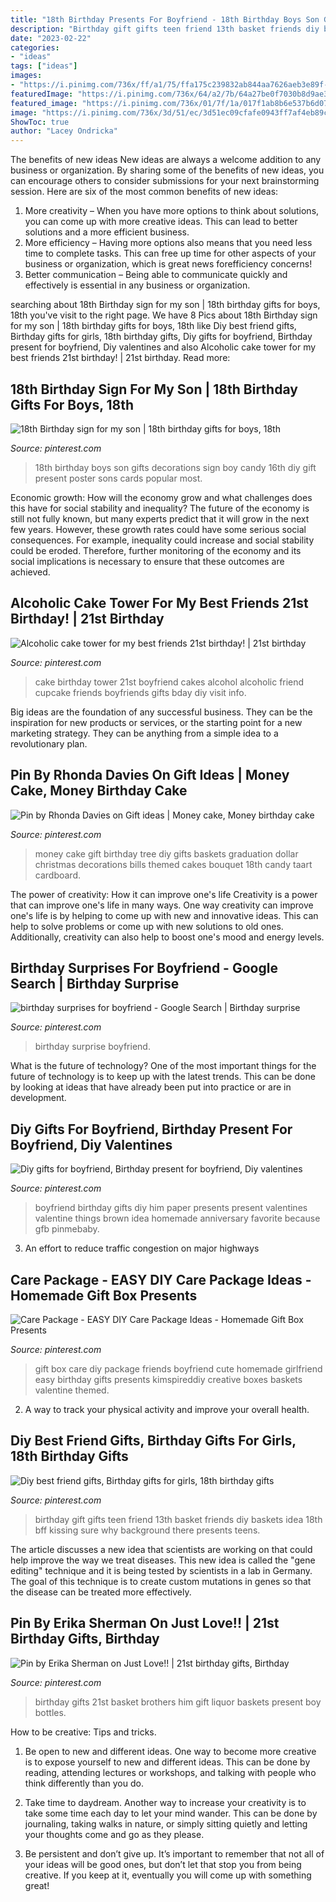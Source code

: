 ```yaml
---
title: "18th Birthday Presents For Boyfriend - 18th Birthday Boys Son Gifts Decorations Sign Boy Candy 16th Diy Gift Present Poster Sons Cards Popular Most"
description: "Birthday gift gifts teen friend 13th basket friends diy baskets idea 18th bff kissing sure why background there presents teens"
date: "2023-02-22"
categories:
- "ideas"
tags: ["ideas"]
images:
- "https://i.pinimg.com/736x/ff/a1/75/ffa175c239832ab844aa7626aeb3e89f--two-girls-girl-gifts.jpg"
featuredImage: "https://i.pinimg.com/736x/64/a2/7b/64a27be0f7030b8d9ae3b24c7f8252a6--money-cake-gift-money.jpg"
featured_image: "https://i.pinimg.com/736x/01/7f/1a/017f1ab8b6e537b6d07f432c2541f3a5--st-birthday-presents-birthday-gifts.jpg"
image: "https://i.pinimg.com/736x/3d/51/ec/3d51ec09cfafe0943ff7af4eb89cc67e--alcohol-tower-cake-st-birthday-ideas-for-best-friend.jpg"
ShowToc: true
author: "Lacey Ondricka"
---
```



The benefits of new ideas
New ideas are always a welcome addition to any business or organization. By sharing some of the benefits of new ideas, you can encourage others to consider submissions for your next brainstorming session. Here are six of the most common benefits of new ideas: 
1. More creativity – When you have more options to think about solutions, you can come up with more creative ideas. This can lead to better solutions and a more efficient business. 
2. More efficiency – Having more options also means that you need less time to complete tasks. This can free up time for other aspects of your business or organization, which is great news forefficiency concerns! 
3. Better communication – Being able to communicate quickly and effectively is essential in any business or organization.

	

		
searching about 18th Birthday sign for my son | 18th birthday gifts for boys, 18th you've visit to the right page. We have 8 Pics about 18th Birthday sign for my son | 18th birthday gifts for boys, 18th like Diy best friend gifts, Birthday gifts for girls, 18th birthday gifts, Diy gifts for boyfriend, Birthday present for boyfriend, Diy valentines and also Alcoholic cake tower for my best friends 21st birthday! | 21st birthday. Read more:
		
    
## 18th Birthday Sign For My Son | 18th Birthday Gifts For Boys, 18th

<img loading=lazy src="https://i.pinimg.com/736x/85/5f/da/855fda0e16303c036bff2c50d62cad72.jpg" onerror="this.onerror=null;this.src='https://tse4.mm.bing.net/th?id=OIP.ue0LaXeN5OCOWNfSqyQG7QHaNK&amp;pid=15.1';" alt="18th Birthday sign for my son | 18th birthday gifts for boys, 18th">

_Source: pinterest.com_

>18th birthday boys son gifts decorations sign boy candy 16th diy gift present poster sons cards popular most. 

	

Economic growth: How will the economy grow and what challenges does this have for social stability and inequality?
The future of the economy is still not fully known, but many experts predict that it will grow in the next few years. However, these growth rates could have some serious social consequences. For example, inequality could increase and social stability could be eroded. Therefore, further monitoring of the economy and its social implications is necessary to ensure that these outcomes are achieved.

    
## Alcoholic Cake Tower For My Best Friends 21st Birthday! | 21st Birthday

<img loading=lazy src="https://i.pinimg.com/736x/3d/51/ec/3d51ec09cfafe0943ff7af4eb89cc67e--alcohol-tower-cake-st-birthday-ideas-for-best-friend.jpg" onerror="this.onerror=null;this.src='https://tse4.mm.bing.net/th?id=OIP.2qz2doA1bOiOrVBsYplidQHaJ3&amp;pid=15.1';" alt="Alcoholic cake tower for my best friends 21st birthday! | 21st birthday">

_Source: pinterest.com_

>cake birthday tower 21st boyfriend cakes alcohol alcoholic friend cupcake friends boyfriends gifts bday diy visit info. 

	

Big ideas are the foundation of any successful business. They can be the inspiration for new products or services, or the starting point for a new marketing strategy. They can be anything from a simple idea to a revolutionary plan.

    
## Pin By Rhonda Davies On Gift Ideas | Money Cake, Money Birthday Cake

<img loading=lazy src="https://i.pinimg.com/736x/64/a2/7b/64a27be0f7030b8d9ae3b24c7f8252a6--money-cake-gift-money.jpg" onerror="this.onerror=null;this.src='https://tse4.mm.bing.net/th?id=OIP.-7185FT8lUSvPIRA5WfBZwHaJ7&amp;pid=15.1';" alt="Pin by Rhonda Davies on Gift ideas | Money cake, Money birthday cake">

_Source: pinterest.com_

>money cake gift birthday tree diy gifts baskets graduation dollar christmas decorations bills themed cakes bouquet 18th candy taart cardboard. 

	

The power of creativity: How it can improve one's life
Creativity is a power that can improve one's life in many ways. One way creativity can improve one's life is by helping to come up with new and innovative ideas. This can help to solve problems or come up with new solutions to old ones. Additionally, creativity can also help to boost one's mood and energy levels.

    
## Birthday Surprises For Boyfriend - Google Search | Birthday Surprise

<img loading=lazy src="https://i.pinimg.com/736x/ad/af/8f/adaf8f4926a2404022ff91e4eb7ed8f1--birthday-surprise-boyfriend-birthday-ideas-for-boyfriend.jpg" onerror="this.onerror=null;this.src='https://tse3.mm.bing.net/th?id=OIP.hNNTIK3yVL8qtR_HkeJRYQHaJ3&amp;pid=15.1';" alt="birthday surprises for boyfriend - Google Search | Birthday surprise">

_Source: pinterest.com_

>birthday surprise boyfriend. 

	

What is the future of technology?
One of the most important things for the future of technology is to keep up with the latest trends. This can be done by looking at ideas that have already been put into practice or are in development.

    
## Diy Gifts For Boyfriend, Birthday Present For Boyfriend, Diy Valentines

<img loading=lazy src="https://i.pinimg.com/736x/97/b4/c8/97b4c83f07f8a8a56be75f3a30b6a167--boyfriend-birthday-cute-valentines-day-ideas-for-boyfriend.jpg" onerror="this.onerror=null;this.src='https://tse4.mm.bing.net/th?id=OIP.oZRYaiKM86mwUNSuIHEqAAHaJ3&amp;pid=15.1';" alt="Diy gifts for boyfriend, Birthday present for boyfriend, Diy valentines">

_Source: pinterest.com_

>boyfriend birthday gifts diy him paper presents present valentines valentine things brown idea homemade anniversary favorite because gfb pinmebaby. 

	

3. An effort to reduce traffic congestion on major highways 

    
## Care Package - EASY DIY Care Package Ideas - Homemade Gift Box Presents

<img loading=lazy src="https://i.pinimg.com/736x/52/25/77/5225778ee3d4ba5cfa6a5fc6cbf8f292.jpg" onerror="this.onerror=null;this.src='https://tse1.mm.bing.net/th?id=OIP.6kI0vWn5H9dUEjh2948XGgHaNM&amp;pid=15.1';" alt="Care Package - EASY DIY Care Package Ideas - Homemade Gift Box Presents">

_Source: pinterest.com_

>gift box care diy package friends boyfriend cute homemade girlfriend easy birthday gifts presents kimspireddiy creative boxes baskets valentine themed. 

	

2. A way to track your physical activity and improve your overall health.

    
## Diy Best Friend Gifts, Birthday Gifts For Girls, 18th Birthday Gifts

<img loading=lazy src="https://i.pinimg.com/736x/ff/a1/75/ffa175c239832ab844aa7626aeb3e89f--two-girls-girl-gifts.jpg" onerror="this.onerror=null;this.src='https://tse1.mm.bing.net/th?id=OIP.hGjlNsUWjDjUvv1_AO4c3wHaJ3&amp;pid=15.1';" alt="Diy best friend gifts, Birthday gifts for girls, 18th birthday gifts">

_Source: pinterest.com_

>birthday gift gifts teen friend 13th basket friends diy baskets idea 18th bff kissing sure why background there presents teens. 

	

The article discusses a new idea that scientists are working on that could help improve the way we treat diseases. This new idea is called the "gene editing" technique and it is being tested by scientists in a lab in Germany. The goal of this technique is to create custom mutations in genes so that the disease can be treated more effectively.

    
## Pin By Erika Sherman On Just Love!! | 21st Birthday Gifts, Birthday

<img loading=lazy src="https://i.pinimg.com/736x/01/7f/1a/017f1ab8b6e537b6d07f432c2541f3a5--st-birthday-presents-birthday-gifts.jpg" onerror="this.onerror=null;this.src='https://tse2.mm.bing.net/th?id=OIP.tbLXX7TtvBBnQKT15hBvIgHaJ3&amp;pid=15.1';" alt="Pin by Erika Sherman on Just Love!! | 21st birthday gifts, Birthday">

_Source: pinterest.com_

>birthday gifts 21st basket brothers him gift liquor baskets present boy bottles. 

	

How to be creative: Tips and tricks.
1. Be open to new and different ideas. One way to become more creative is to expose yourself to new and different ideas. This can be done by reading, attending lectures or workshops, and talking with people who think differently than you do.
2. Take time to daydream. Another way to increase your creativity is to take some time each day to let your mind wander. This can be done by journaling, taking walks in nature, or simply sitting quietly and letting your thoughts come and go as they please.

3. Be persistent and don’t give up. It’s important to remember that not all of your ideas will be good ones, but don’t let that stop you from being creative. If you keep at it, eventually you will come up with something great!


